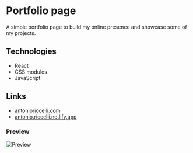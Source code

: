 # Portfolio page

A simple portfolio page to build my online presence and showcase some of my projects. 

## Technologies

- React
- CSS modules
- JavaScript

## Links

- [antonioriccelli.com](https://antonioriccelli.com/)
- [antonio.riccelli.netlify.app](https://antonio-riccelli.netlify.app/)

### Preview

![Preview](https://i.ibb.co/fnv44vw/1.gif)